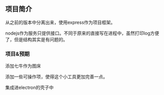 ## 项目简介
从之前的版本中分离出来，使用express作为项目框架。

nodejs作为服务只提供接口。不同于原来的直接写在进程中，虽然打印log方便了，但是结构其实是有问题的。

### 项目&预期
添加七牛作为图床

添加一些可操作项，使得这个小工具更加完善一点。

集成进electron的壳子中
